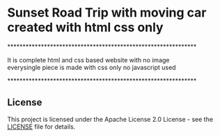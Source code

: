 <h1>Sunset Road Trip with moving car created with html css only</h1>

<p>**************************************************************</p>

<p>It is complete html and css based website with no image <br>
everysingle piece is made with css only no javascript used</p>

<p>**************************************************************</p>

## License

This project is licensed under the Apache License 2.0 License - see the [LICENSE](LICENSE) file for details.
